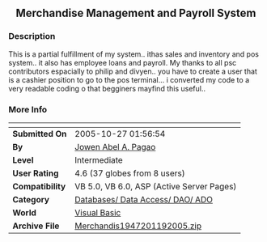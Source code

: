 ﻿<div align="center">

## Merchandise Management and Payroll System


</div>

### Description

This is a partial fulfillment of my system.. ithas sales and inventory and pos system.. it also has employee loans and payroll. My thanks to all psc contributors espacially to philip and divyen.. you have to create a user that is a cashier position to go to the pos terminal... i converted my code to a very readable coding o that begginers mayfind this useful..
 
### More Info
 


<span>             |<span>
---                |---
**Submitted On**   |2005-10-27 01:56:54
**By**             |[Jowen Abel A\. Pagao](https://github.com/Planet-Source-Code/PSCIndex/blob/master/ByAuthor/jowen-abel-a-pagao.md)
**Level**          |Intermediate
**User Rating**    |4.6 (37 globes from 8 users)
**Compatibility**  |VB 5\.0, VB 6\.0, ASP \(Active Server Pages\) 
**Category**       |[Databases/ Data Access/ DAO/ ADO](https://github.com/Planet-Source-Code/PSCIndex/blob/master/ByCategory/databases-data-access-dao-ado__1-6.md)
**World**          |[Visual Basic](https://github.com/Planet-Source-Code/PSCIndex/blob/master/ByWorld/visual-basic.md)
**Archive File**   |[Merchandis1947201192005\.zip](https://github.com/Planet-Source-Code/jowen-abel-a-pagao-merchandise-management-and-payroll-system__1-63211/archive/master.zip)








